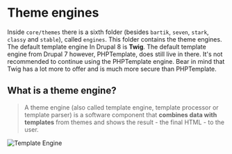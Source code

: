 # Theme engines

Inside `core/themes` there is a sixth folder (besides `bartik`, `seven`, `stark`, `classy` and `stable`), called `engines`. This folder contains the theme engines. The default template engine In Drupal 8 is **Twig**. The default template engine from Drupal 7 however, PHPTemplate, does still live in there. It's not recommended to continue using the PHPTemplate engine. Bear in mind that Twig has a lot more to offer and is much more secure than PHPTemplate.

## What is a theme engine?

> A theme engine (also called template engine, template processor or template parser) is a software component that **combines data with templates** from themes and shows the result - the final HTML - to the user.

![Template Engine](https://raw.githubusercontent.com/sqndr/d8-theming-guide/master/img/template-engine.png)
